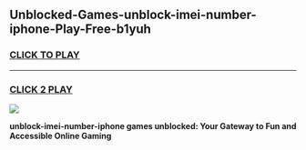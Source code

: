 
## Unblocked-Games-unblock-imei-number-iphone-Play-Free-b1yuh
<h3>
<a href="https://premium76.site?title=unblock-imei-number-iphone&ref=12A">CLICK TO PLAY</a></h3>
<hr>

<h3>
<a href="https://premium76.site?title=unblock-imei-number-iphone&ref=12A">CLICK 2 PLAY</a>
  
</h3>

<a href="https://premium76.site?title=unblock-imei-number-iphone&ref=12A"><img src="https://clearcache.store/games.png"></a>


**unblock-imei-number-iphone games unblocked: Your Gateway to Fun and Accessible Online Gaming**
